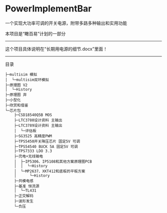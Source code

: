 # PowerImplementBar

一个实现大功率可调的开关电源，附带多路多种输出和实用功能

本项目是“瞰百易”计划的一部分

------

这个项目具体说明在“长期用电源的细节.docx”里面！

------

目录

```
├─multisim 模拟
│  └─multisim双环模拟
├─原理图 V2
│  └─History
├─原理图 弃
├─小型化
├─欣赏和借鉴
└─芯片包
    ├─CSD18540Q5B MOS
    ├─LTC3780设计资料 主输出
    ├─LTC3789设计资料 主输出
    │  └─评估板
    ├─SG3525 高精度PWM
    ├─TPS5450开关降压芯片 固定5V 可调
    ├─TPS54540 BUCK 5A 固定5V 可调
    ├─TPS7333 LDO 3.3
    ├─充电+无线输电
    │  ├─IP5306、IP5108和其他方案原理图PCB
    │  │  └─History
    │  └─MP2637、XKT412和底板的平板方案
    │      └─History
    ├─共模电感
    ├─基准 恒流源
    │  └─TL431
    ├─正交解码
    ├─波形发生
    └─负压
```

